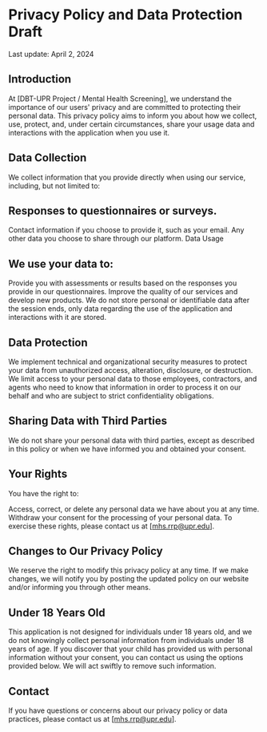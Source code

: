 # Privacy Policy and Data Protection Draft

Last update: April 2, 2024

## Introduction
At [DBT-UPR Project / Mental Health Screening], we understand the importance of our users' privacy and are committed to protecting their personal data. This privacy policy aims to inform you about how we collect, use, protect, and, under certain circumstances, share your usage data and interactions with the application when you use it.

## Data Collection
We collect information that you provide directly when using our service, including, but not limited to:

## Responses to questionnaires or surveys.
Contact information if you choose to provide it, such as your email.
Any other data you choose to share through our platform.
Data Usage

## We use your data to:
Provide you with assessments or results based on the responses you provide in our questionnaires.
Improve the quality of our services and develop new products.
We do not store personal or identifiable data after the session ends, only data regarding the use of the application and interactions with it are stored.

## Data Protection
We implement technical and organizational security measures to protect your data from unauthorized access, alteration, disclosure, or destruction. We limit access to your personal data to those employees, contractors, and agents who need to know that information in order to process it on our behalf and who are subject to strict confidentiality obligations.

## Sharing Data with Third Parties
We do not share your personal data with third parties, except as described in this policy or when we have informed you and obtained your consent.

## Your Rights
You have the right to:

Access, correct, or delete any personal data we have about you at any time.
Withdraw your consent for the processing of your personal data.
To exercise these rights, please contact us at [mhs.rrp@upr.edu].

## Changes to Our Privacy Policy
We reserve the right to modify this privacy policy at any time. If we make changes, we will notify you by posting the updated policy on our website and/or informing you through other means.

## Under 18 Years Old
This application is not designed for individuals under 18 years old, and we do not knowingly collect personal information from individuals under 18 years of age. If you discover that your child has provided us with personal information without your consent, you can contact us using the options provided below. We will act swiftly to remove such information.

## Contact
If you have questions or concerns about our privacy policy or data practices, please contact us at [mhs.rrp@upr.edu].
